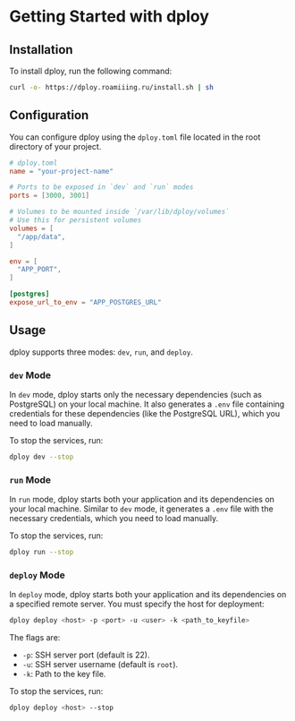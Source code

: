 ---
---

# Getting Started with dploy

## Installation

To install dploy, run the following command:

```bash
curl -o- https://dploy.roamiiing.ru/install.sh | sh
```

## Configuration

You can configure dploy using the `dploy.toml` file located in the root directory of your project.

```toml
# dploy.toml
name = "your-project-name"

# Ports to be exposed in `dev` and `run` modes
ports = [3000, 3001]

# Volumes to be mounted inside `/var/lib/dploy/volumes`
# Use this for persistent volumes
volumes = [
  "/app/data",
]

env = [
  "APP_PORT",
]

[postgres]
expose_url_to_env = "APP_POSTGRES_URL"
```

## Usage

dploy supports three modes: `dev`, `run`, and `deploy`.

### `dev` Mode

In `dev` mode, dploy starts only the necessary dependencies (such as PostgreSQL) on your local machine. It also generates a `.env` file containing credentials for these dependencies (like the PostgreSQL URL), which you need to load manually.

To stop the services, run:

```bash
dploy dev --stop
```

### `run` Mode

In `run` mode, dploy starts both your application and its dependencies on your local machine. Similar to `dev` mode, it generates a `.env` file with the necessary credentials, which you need to load manually.

To stop the services, run:

```bash
dploy run --stop
```

### `deploy` Mode

In `deploy` mode, dploy starts both your application and its dependencies on a specified remote server. You must specify the host for deployment:

```bash
dploy deploy <host> -p <port> -u <user> -k <path_to_keyfile>
```

The flags are:

- `-p`: SSH server port (default is 22).
- `-u`: SSH server username (default is `root`).
- `-k`: Path to the key file.

To stop the services, run:

```bash
dploy deploy <host> --stop
```
